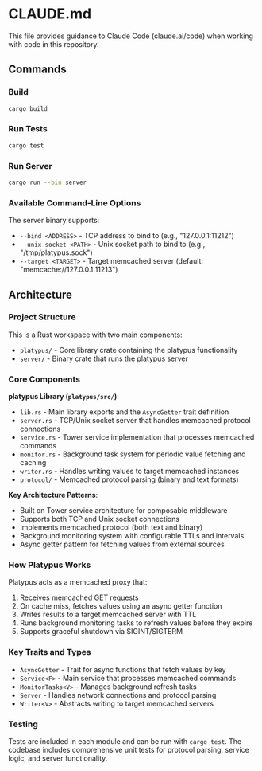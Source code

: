  # CLAUDE.md
 
 This file provides guidance to Claude Code (claude.ai/code) when working with code in this repository.
 
 ## Commands
 
 ### Build
 ```bash
 cargo build
 ```
 
 ### Run Tests
 ```bash
 cargo test
 ```
 
 ### Run Server
 ```bash
 cargo run --bin server
 ```
 
 ### Available Command-Line Options
 The server binary supports:
 - `--bind <ADDRESS>` - TCP address to bind to (e.g., "127.0.0.1:11212")
 - `--unix-socket <PATH>` - Unix socket path to bind to (e.g., "/tmp/platypus.sock")
 - `--target <TARGET>` - Target memcached server (default: "memcache://127.0.0.1:11213")
 
 ## Architecture
 
 ### Project Structure
 This is a Rust workspace with two main components:
 - `platypus/` - Core library crate containing the platypus functionality
 - `server/` - Binary crate that runs the platypus server
 
 ### Core Components
 
 **platypus Library (`platypus/src/`)**:
 - `lib.rs` - Main library exports and the `AsyncGetter` trait definition
 - `server.rs` - TCP/Unix socket server that handles memcached protocol connections
 - `service.rs` - Tower service implementation that processes memcached commands
 - `monitor.rs` - Background task system for periodic value fetching and caching
 - `writer.rs` - Handles writing values to target memcached instances
 - `protocol/` - Memcached protocol parsing (binary and text formats)
 
 **Key Architecture Patterns**:
 - Built on Tower service architecture for composable middleware
 - Supports both TCP and Unix socket connections
 - Implements memcached protocol (both text and binary)
 - Background monitoring system with configurable TTLs and intervals
 - Async getter pattern for fetching values from external sources
 
 ### How Platypus Works
 Platypus acts as a memcached proxy that:
 1. Receives memcached GET requests
 2. On cache miss, fetches values using an async getter function
 3. Writes results to a target memcached server with TTL
 4. Runs background monitoring tasks to refresh values before they expire
 5. Supports graceful shutdown via SIGINT/SIGTERM
 
 ### Key Traits and Types
 - `AsyncGetter` - Trait for async functions that fetch values by key
 - `Service<F>` - Main service that processes memcached commands
 - `MonitorTasks<V>` - Manages background refresh tasks
 - `Server` - Handles network connections and protocol parsing
 - `Writer<V>` - Abstracts writing to target memcached servers
 
 ### Testing
 Tests are included in each module and can be run with `cargo test`. The codebase includes comprehensive unit tests for protocol parsing, service logic, and server functionality.
